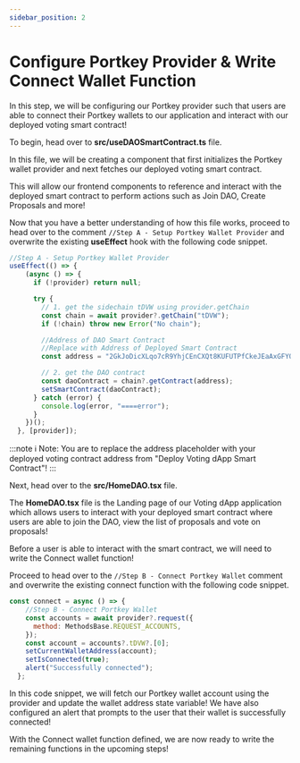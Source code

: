 ```yaml
---
sidebar_position: 2
---
```


# Configure Portkey Provider & Write Connect Wallet Function
In this step, we will be configuring our Portkey provider such that users are able to connect their Portkey wallets to our application and interact with our deployed voting smart contract!

To begin, head over to **src/useDAOSmartContract.ts** file.

In this file, we will be creating a component that first initializes the Portkey wallet provider and next fetches our deployed voting smart contract.

This will allow our frontend components to reference and interact with the deployed smart contract to perform actions such as Join DAO, Create Proposals and more!

Now that you have a better understanding of how this file works, proceed to head over to the comment `//Step A - Setup Portkey Wallet Provider` and overwrite the existing **useEffect** hook with the following code snippet.

```js showLineNumbers
//Step A - Setup Portkey Wallet Provider
useEffect(() => {
    (async () => {
      if (!provider) return null;

      try {
        // 1. get the sidechain tDVW using provider.getChain
        const chain = await provider?.getChain("tDVW");
        if (!chain) throw new Error("No chain");

        //Address of DAO Smart Contract
        //Replace with Address of Deployed Smart Contract
        const address = "2GkJoDicXLqo7cR9YhjCEnCXQt8KUFUTPfCkeJEaAxGFYQo2tb";

        // 2. get the DAO contract
        const daoContract = chain?.getContract(address);
        setSmartContract(daoContract);
      } catch (error) {
        console.log(error, "====error");
      }
    })();
  }, [provider]);
```

:::note
ℹ️ Note: You are to replace the address placeholder with your deployed voting contract address from "Deploy Voting dApp Smart Contract"!
:::

Next, head over to the **src/HomeDAO.tsx** file.

The **HomeDAO.tsx** file is the Landing page of our Voting dApp application which allows users to interact with your deployed smart contract where users are able to join the DAO, view the list of proposals and vote on proposals!

Before a user is able to interact with the smart contract, we will need to write the Connect wallet function!

Proceed to head over to the `//Step B - Connect Portkey Wallet` comment and overwrite the existing connect function with the following code snippet.

```js showLineNumbers
const connect = async () => {
    //Step B - Connect Portkey Wallet
    const accounts = await provider?.request({
      method: MethodsBase.REQUEST_ACCOUNTS,
    });
    const account = accounts?.tDVW?.[0];
    setCurrentWalletAddress(account);
    setIsConnected(true);
    alert("Successfully connected");
  };
```

In this code snippet, we will fetch our Portkey wallet account using the provider and update the wallet address state variable! We have also configured an alert that prompts to the user that their wallet is successfully connected!

With the Connect wallet function defined, we are now ready to write the remaining functions in the upcoming steps!